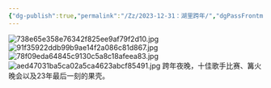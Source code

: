 ```yaml
---
{"dg-publish":true,"permalink":"/Zz/2023-12-31：湖里跨年/","dgPassFrontmatter":true}
---
```



![738e65e358e76342f825ee9af79f2d10.jpg](/img/user/Zz/imgs/738e65e358e76342f825ee9af79f2d10.jpg)
![91f35922ddb99b9ae14f2a086c81d867.jpg](/img/user/Zz/imgs/91f35922ddb99b9ae14f2a086c81d867.jpg)
![78f09eda64845c9130c5a8c18afeea83.jpg](/img/user/Zz/imgs/78f09eda64845c9130c5a8c18afeea83.jpg)
![aed47031ba5ca02a5ca4623abcf85491.jpg](/img/user/Zz/imgs/aed47031ba5ca02a5ca4623abcf85491.jpg)
跨年夜晚，十佳歌手比赛、篝火晚会以及23年最后一刻的果壳。